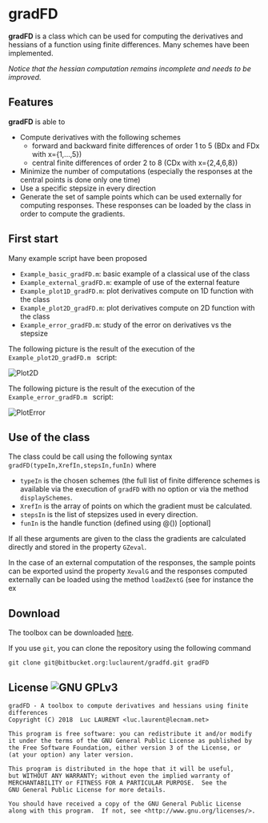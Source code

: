 gradFD 
=======
**gradFD** is a class which can be used for computing the derivatives and hessians of a function using finite differences. Many schemes have been implemented. 

_Notice that the hessian computation remains incomplete and needs to be improved._

Features
------
**gradFD** is able to 

* Compute derivatives with the following schemes 
	- forward and backward finite differences of order 1 to 5 (BDx and FDx with x={1,...,5})
	- central finite differences of order 2 to 8 (CDx with x={2,4,6,8})
* Minimize the number of computations (especially the responses at the central points is done only one time)
* Use a specific stepsize in every direction
* Generate the set of sample points which can be used externally for computing responses. These responses can be loaded by the class in order to compute the gradients.

First start
------
Many example script have been proposed

* `Example_basic_gradFD.m`: basic example of a classical use of the class
* `Example_external_gradFD.m`: example of use of the external feature
* `Example_plot1D_gradFD.m`: plot derivatives compute on 1D function with the class
* `Example_plot2D_gradFD.m`: plot derivatives compute on 2D function with the class
* `Example_error_gradFD.m`: study of the error on derivatives vs the stepsize

The following picture is the result of the execution of the `Example_plot2D_gradFD.m ` script:

![Plot2D](https://bytebucket.org/luclaurent/gradfd/raw/master/Plot2D.png)

The following picture is the result of the execution of the `Example_error_gradFD.m ` script:

![PlotError](https://bytebucket.org/luclaurent/gradfd/raw/master/PlotError.png)

Use of the class
------
The class could be call using the following syntax `gradFD(typeIn,XrefIn,stepsIn,funIn)`
where

* `typeIn` is the chosen schemes (the full list of finite difference schemes is available via the execution of `gradFD` with no option or via the method `displaySchemes`.
* `XrefIn` is the array of points on which the gradient must be calculated.
* `stepsIn` is the list of stepsizes used in every direction.
* `funIn` is the handle function (defined using @()) [optional]

If all these arguments are given to the class the gradients are calculated directly and stored in the property `GZeval`.

In the case of an external computation of the responses, the sample points can be exported usind the property `XevalG` and the responses computed externally can be loaded using the method `loadZextG` (see for instance the ex


Download
------

The toolbox can be downloaded [here](https://bitbucket.org/luclaurent/gradfd/downloads).

If you use `git`, you can clone the repository using the following command

    git clone git@bitbucket.org:luclaurent/gradfd.git gradFD






License ![GNU GPLv3](http://www.gnu.org/graphics/gplv3-88x31.png)
----

    gradFD - A toolbox to compute derivatives and hessians using finite differences
    Copyright (C) 2018  Luc LAURENT <luc.laurent@lecnam.net>

    This program is free software: you can redistribute it and/or modify
    it under the terms of the GNU General Public License as published by
    the Free Software Foundation, either version 3 of the License, or
    (at your option) any later version.

    This program is distributed in the hope that it will be useful,
    but WITHOUT ANY WARRANTY; without even the implied warranty of
    MERCHANTABILITY or FITNESS FOR A PARTICULAR PURPOSE.  See the
    GNU General Public License for more details.

    You should have received a copy of the GNU General Public License
    along with this program.  If not, see <http://www.gnu.org/licenses/>.